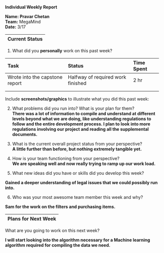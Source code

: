 **Individual Weekly Report**

**Name: Pravar Chetan**  
**Team:** MegaMind  
**Date:** 3/17

| Current Status |
| :---- |

1. What did you **personally** work on this past week?

| Task | Status | Time Spent |
| :---- | :---- | :---- |
| Wrote into the capstone report | Halfway of required work finished | 2 hr |
|  |  |  |
|  |  |  |

Include **screenshots/graphics** to illustrate what you did this past week:

2. What problems did you run into? What is your plan for them?  
   **There was a lot of information to compile and understand at different levels beyond what we are doing, like understanding regulations to follow and the entire development process. I plan to look into more regulations involving our project and reading all the supplemental documents.**

3. What is the current overall project status from your perspective?   
   **A little further than before, but nothing extremely tangible yet.**  
     
4. How is your team functioning from your perspective?  
   **We are speaking well and now really trying to ramp up our work load.**  
     
5. What new ideas did you have or skills did you develop this week?

**Gained a deeper understanding of legal issues that we could possibly run into.**

6. Who was your most awesome team member this week and why?

**Sam for the work on the filters and purchasing items.**

| Plans for Next Week |
| :---- |

What are you going to work on this next week?

**I will start looking into the algorithm necessary for a Machine learning algorithm required for compiling the data we need.** 